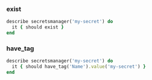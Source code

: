 ### exist

```ruby
describe secretsmanager('my-secret') do
  it { should exist }
end
```

### have_tag

```ruby
describe secretsmanager('my-secret') do
  it { should have_tag('Name').value('my-secret') }
end
```
